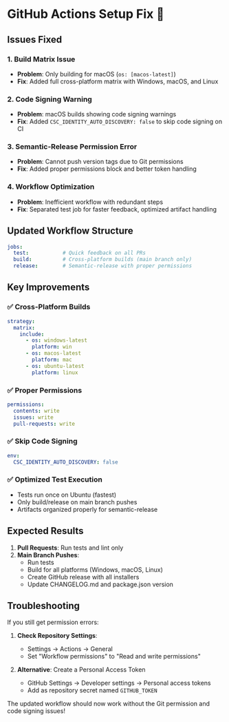 # GitHub Actions Setup Fix 🔧

## Issues Fixed

### 1. **Build Matrix Issue**
- **Problem**: Only building for macOS (`os: [macos-latest]`)
- **Fix**: Added full cross-platform matrix with Windows, macOS, and Linux

### 2. **Code Signing Warning**
- **Problem**: macOS builds showing code signing warnings
- **Fix**: Added `CSC_IDENTITY_AUTO_DISCOVERY: false` to skip code signing on CI

### 3. **Semantic-Release Permission Error**
- **Problem**: Cannot push version tags due to Git permissions
- **Fix**: Added proper permissions block and better token handling

### 4. **Workflow Optimization**
- **Problem**: Inefficient workflow with redundant steps
- **Fix**: Separated test job for faster feedback, optimized artifact handling

## Updated Workflow Structure

```yaml
jobs:
  test:           # Quick feedback on all PRs
  build:          # Cross-platform builds (main branch only)  
  release:        # Semantic-release with proper permissions
```

## Key Improvements

### ✅ **Cross-Platform Builds**
```yaml
strategy:
  matrix:
    include:
      - os: windows-latest
        platform: win
      - os: macos-latest  
        platform: mac
      - os: ubuntu-latest
        platform: linux
```

### ✅ **Proper Permissions**
```yaml
permissions:
  contents: write
  issues: write
  pull-requests: write
```

### ✅ **Skip Code Signing**
```yaml
env:
  CSC_IDENTITY_AUTO_DISCOVERY: false
```

### ✅ **Optimized Test Execution**
- Tests run once on Ubuntu (fastest)
- Only build/release on main branch pushes
- Artifacts organized properly for semantic-release

## Expected Results

1. **Pull Requests**: Run tests and lint only
2. **Main Branch Pushes**: 
   - Run tests
   - Build for all platforms (Windows, macOS, Linux)
   - Create GitHub release with all installers
   - Update CHANGELOG.md and package.json version

## Troubleshooting

If you still get permission errors:

1. **Check Repository Settings**:
   - Settings → Actions → General
   - Set "Workflow permissions" to "Read and write permissions"

2. **Alternative**: Create a Personal Access Token
   - GitHub Settings → Developer settings → Personal access tokens
   - Add as repository secret named `GITHUB_TOKEN`

The updated workflow should now work without the Git permission and code signing issues!
